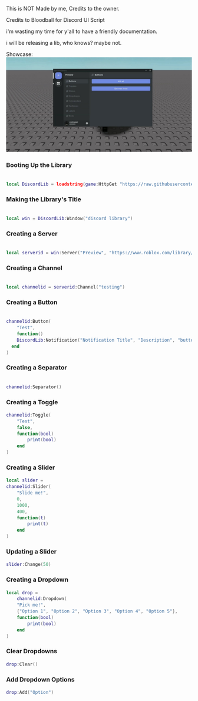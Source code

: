 This is NOT Made by me, Credits to the owner.

Credits to Bloodball for Discord UI Script

i'm wasting my time for y'all to have a friendly documentation.

i will be releasing a lib, who knows? maybe not.



Showcase:
![](Showcases/Screenshot_20221124-165259_CapCut.jpg)





### Booting Up the Library

```lua

local DiscordLib = loadstring(game:HttpGet "https://raw.githubusercontent.com/bloodball/-back-ups-for-libs/main/discord")()

```






### Making the Library's Title

```lua

local win = DiscordLib:Window("discord library")

```






### Creating a Server

```lua

local serverid = win:Server("Preview", "https://www.roblox.com/library/4689592025/White-Roblox-Icon")

```






### Creating a Channel

```lua

local channelid = serverid:Channel("testing")

```






### Creating a Button

```lua

channelid:Button(
    "Test",
    function()
    DiscordLib:Notification("Notification Title", "Description", "button text")
  end
)

```





### Creating a Separator

```lua

channelid:Separator()

```

### Creating a Toggle

```lua
channelid:Toggle(
    "Test",
    false,
    function(bool)
        print(bool)
    end
)
```

### Creating a Slider

```lua
local slider =
channelid:Slider(
    "Slide me!",
    0,
    1000,
    400,
    function(t)
        print(t)
    end
)
```

### Updating a Slider

```lua
slider:Change(50)
```

### Creating a Dropdown

```lua
local drop =
    channelid:Dropdown(
    "Pick me!",
    {"Option 1", "Option 2", "Option 3", "Option 4", "Option 5"},
    function(bool)
        print(bool)
    end
)
```

### Clear Dropdowns

```lua
drop:Clear()
```

### Add Dropdown Options

```lua
drop:Add("Option")
```
